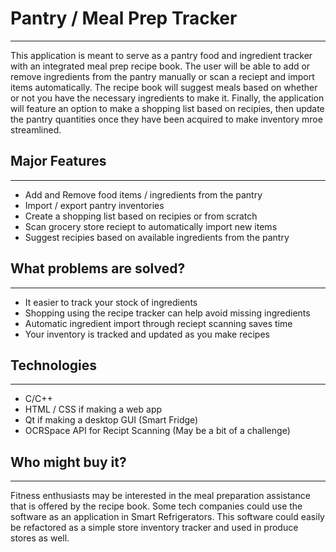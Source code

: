 # Pantry / Meal Prep Tracker
------------------------------
This application is meant to serve as a pantry food and ingredient tracker with an integrated meal
prep recipe book. The user will be able to add or remove ingredients from the pantry manually or scan
a reciept and import items automatically. The recipe book will suggest meals based on whether or not you have the necessary
ingredients to make it. Finally, the application will feature an option to make a shopping list based on recipies, then update
the pantry quantities once they have been acquired to make inventory mroe streamlined.
## Major Features
------------------------------
- Add and Remove food items / ingredients from the pantry
- Import / export pantry inventories
- Create a shopping list based on recipies or from scratch
- Scan grocery store reciept to automatically import new items
- Suggest recipies based on available ingredients from the pantry
## What problems are solved?
-------------------------------
- It easier to track your stock of ingredients
- Shopping using the recipe tracker can help avoid missing ingredients
- Automatic ingredient import through reciept scanning saves time
- Your inventory is tracked and updated as you make recipes
## Technologies
--------------------------------
- C/C++
- HTML / CSS if making a web app
- Qt if making a desktop GUI (Smart Fridge)
- OCRSpace API for Recipt Scanning (May be a bit of a challenge)
## Who might buy it?
-------------------------------
Fitness enthusiasts may be interested in the meal preparation assistance that is offered
by the recipe book. Some tech companies could use the software as an application in Smart Refrigerators.
This software could easily be refactored as a simple store inventory tracker and used in produce stores as well.
